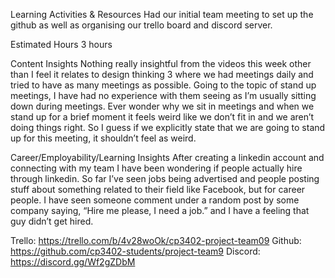 Learning Activities & Resources
Had our initial team meeting to set up the github as well as organising our trello board and discord server. 

Estimated Hours
3 hours

Content Insights
Nothing really insightful from the videos this week other than I feel it relates to design thinking 3 where we had meetings daily and tried to have as many meetings as possible. Going to the topic of stand up meetings, I have had no experience with them seeing as I’m usually sitting down during meetings. Ever wonder why we sit in meetings and when we stand up for a brief moment it feels weird like we don’t fit in and we aren’t doing things right. So I guess if we explicitly state that we are going to stand up for this meeting, it shouldn’t feel as weird.

Career/Employability/Learning Insights
After creating a linkedin account and connecting with my team I have been wondering if people actually hire through linkedin. So far I’ve seen jobs being advertised and people posting stuff about something related to their field like Facebook, but for career people. I have seen someone comment under a random post by some company saying, “Hire me please, I need a job.” and I have a feeling that guy didn’t get hired. 


Trello: https://trello.com/b/4v28woOk/cp3402-project-team09
Github: https://github.com/cp3402-students/project-team9
Discord: https://discord.gg/Wf2gZDbM

